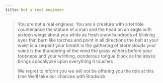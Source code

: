 ```yaml
---
title: Not a real engineer
---
```


> You are not a real engineer.
> You are a creature with a terrible countenance
> the stature of a man
> and the head on an eagle
> with sixteen wings about you
> white as fresh snow
> hundreds of blinking eyes
> that burn like torches
> and point in all directions
> the belt at your waist is a serpent
> your breath is the gathering of stormclouds
> your voice is the thundering of the wind
> the grass withers before your footsteps
> and your writhing, ponderous tongue
> black as the abyss
> brings apocalypse upon everything it touches
> 
> We regret to inform you
> we will not be offering you the role at this time
> We'll take our chances with Bradwick

